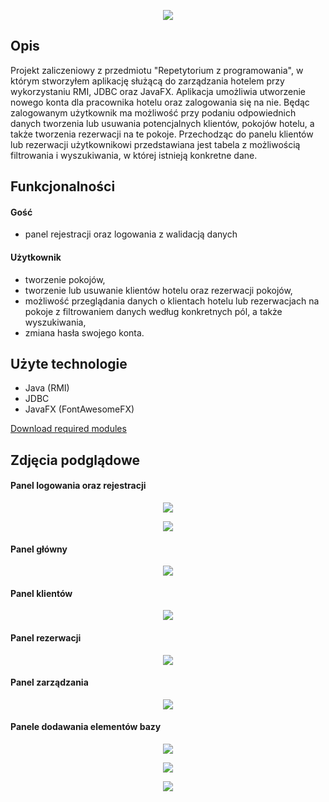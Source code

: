 <p align="center">
  <img src="https://github.com/JakubMakaruk/hotel-manager-app/blob/master/images/logo.png">
</p>

## Opis
Projekt zaliczeniowy z przedmiotu "Repetytorium z programowania", w którym stworzyłem aplikację służącą do zarządzania hotelem przy wykorzystaniu RMI, JDBC oraz JavaFX. Aplikacja umożliwia utworzenie nowego konta dla pracownika hotelu oraz zalogowania się na nie. Będąc zalogowanym użytkownik ma możliwość przy podaniu odpowiednich danych tworzenia lub usuwania potencjalnych klientów, pokojów hotelu, a także tworzenia rezerwacji na te pokoje. Przechodząc do panelu klientów lub rezerwacji użytkownikowi przedstawiana jest tabela z możliwością filtrowania i wyszukiwania, w której istnieją konkretne dane.

## Funkcjonalności
#### Gość
- panel rejestracji oraz logowania z walidacją danych
#### Użytkownik
- tworzenie pokojów,
- tworzenie lub usuwanie klientów hotelu oraz rezerwacji pokojów,
- możliwość przeglądania danych o klientach hotelu lub rezerwacjach na pokoje z filtrowaniem danych według konkretnych pól, a także wyszukiwania,
- zmiana hasła swojego konta.

## Użyte technologie
- Java (RMI)
- JDBC
- JavaFX (FontAwesomeFX)

[Download required modules](https://www101.zippyshare.com/v/HlO71X6A/file.html)

## Zdjęcia podglądowe
#### Panel logowania oraz rejestracji
<p align="center">
  <kbd>
    <img src="https://github.com/JakubMakaruk/hotel-manager-app/blob/master/images/login.png">
  </kbd>
</p>
<p align="center">
  <kbd>
    <img src="https://github.com/JakubMakaruk/hotel-manager-app/blob/master/images/register.png">
  </kbd>
</p>

#### Panel główny
<p align="center">
  <kbd>
    <img src="https://github.com/JakubMakaruk/hotel-manager-app/blob/master/images/home.png">
  </kbd>
</p>

#### Panel klientów
<p align="center">
  <kbd>
    <img src="https://github.com/JakubMakaruk/hotel-manager-app/blob/master/images/clients.png">
  </kbd>
</p>

#### Panel rezerwacji
<p align="center">
  <kbd>
    <img src="https://github.com/JakubMakaruk/hotel-manager-app/blob/master/images/reservations.png">
  </kbd>
</p>

#### Panel zarządzania
<p align="center">
  <kbd>
    <img src="https://github.com/JakubMakaruk/hotel-manager-app/blob/master/images/management.png">
  </kbd>
</p>

#### Panele dodawania elementów bazy
<p align="center">
  <kbd>
    <img src="https://github.com/JakubMakaruk/hotel-manager-app/blob/master/images/addnewcustomer.png">
  </kbd>
</p>
<p align="center">
  <kbd>
    <img src="https://github.com/JakubMakaruk/hotel-manager-app/blob/master/images/addnewreservation.png">
  </kbd>
</p>
<p align="center">
  <kbd>
    <img src="https://github.com/JakubMakaruk/hotel-manager-app/blob/master/images/addnewroom.png">
  </kbd>
</p>
